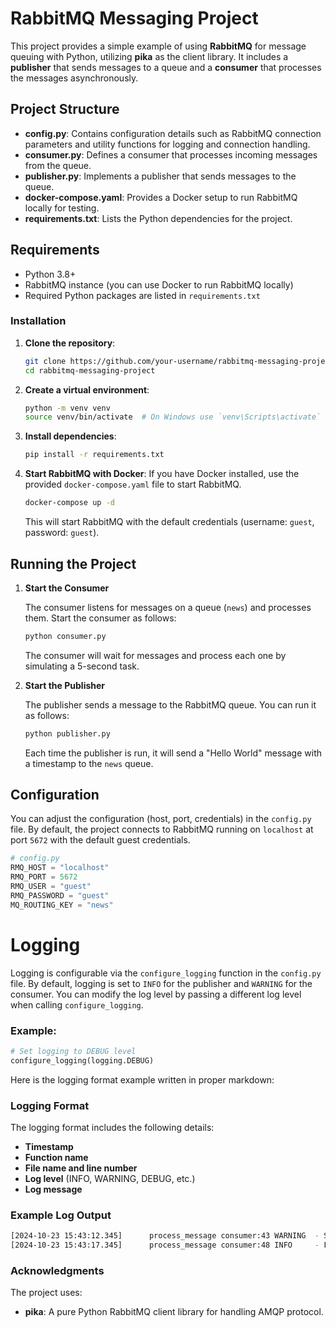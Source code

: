 # RabbitMQ Messaging Project

This project provides a simple example of using **RabbitMQ** for message queuing with Python, utilizing **pika** as the client library. It includes a **publisher** that sends messages to a queue and a **consumer** that processes the messages asynchronously.

## Project Structure

- **config.py**: Contains configuration details such as RabbitMQ connection parameters and utility functions for logging and connection handling.
- **consumer.py**: Defines a consumer that processes incoming messages from the queue.
- **publisher.py**: Implements a publisher that sends messages to the queue.
- **docker-compose.yaml**: Provides a Docker setup to run RabbitMQ locally for testing.
- **requirements.txt**: Lists the Python dependencies for the project.

## Requirements

- Python 3.8+
- RabbitMQ instance (you can use Docker to run RabbitMQ locally)
- Required Python packages are listed in `requirements.txt`

### Installation

1. **Clone the repository**:
    ```bash
    git clone https://github.com/your-username/rabbitmq-messaging-project.git
    cd rabbitmq-messaging-project
    ```

2. **Create a virtual environment**:
    ```bash
    python -m venv venv
    source venv/bin/activate  # On Windows use `venv\Scripts\activate`
    ```

3. **Install dependencies**:
    ```bash
    pip install -r requirements.txt
    ```

4. **Start RabbitMQ with Docker**:
    If you have Docker installed, use the provided `docker-compose.yaml` file to start RabbitMQ.
    ```bash
    docker-compose up -d
    ```

    This will start RabbitMQ with the default credentials (username: `guest`, password: `guest`).

## Running the Project

1. **Start the Consumer**

   The consumer listens for messages on a queue (`news`) and processes them. Start the consumer as follows:

    ```bash
    python consumer.py
    ```

   The consumer will wait for messages and process each one by simulating a 5-second task.

2. **Start the Publisher**

   The publisher sends a message to the RabbitMQ queue. You can run it as follows:

    ```bash
    python publisher.py
    ```

   Each time the publisher is run, it will send a "Hello World" message with a timestamp to the `news` queue.

## Configuration

You can adjust the configuration (host, port, credentials) in the `config.py` file. By default, the project connects to RabbitMQ running on `localhost` at port `5672` with the default guest credentials.

```python
# config.py
RMQ_HOST = "localhost"
RMQ_PORT = 5672
RMQ_USER = "guest"
RMQ_PASSWORD = "guest"
MQ_ROUTING_KEY = "news"
```

# Logging

Logging is configurable via the `configure_logging` function in the `config.py` file. By default, logging is set to `INFO` for the publisher and `WARNING` for the consumer. You can modify the log level by passing a different log level when calling `configure_logging`.

### Example:

```python
# Set logging to DEBUG level
configure_logging(logging.DEBUG)
```
Here is the logging format example written in proper markdown:

### Logging Format

The logging format includes the following details:

- **Timestamp**
- **Function name**
- **File name and line number**
- **Log level** (INFO, WARNING, DEBUG, etc.)
- **Log message**

### Example Log Output

```bash
[2024-10-23 15:43:12.345]      process_message consumer:43 WARNING  - Start processing message b'Hello World!'
[2024-10-23 15:43:17.345]      process_message consumer:48 INFO     - Finished processing message b'Hello World!'
```

### Acknowledgments

The project uses:

- **pika**: A pure Python RabbitMQ client library for handling AMQP protocol.